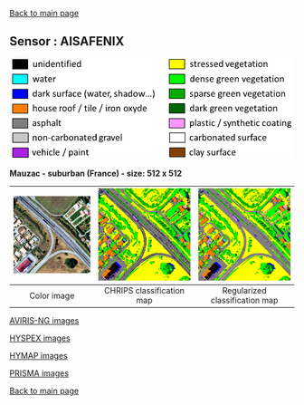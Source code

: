 [Back to main page](index.md)

## Sensor : AISAFENIX

<p align="center">
<img src="Complements/Legende_classif_ligne_v2.png" width="500" />
</p>

**Mauzac - suburban (France)  -  size: 512 x 512**

<img src="Images_COULEUR/AisaFENIX_subset_periurbain_55cm_00_IMAGE.png" width="270" /> | <img src="Images_CLASSIF/AisaFENIX_subset_periurbain_55cm_01_CLASSIF.png" width="270" /> | <img src="Images_REGUL/AisaFENIX_subset_periurbain_55cm_02_REGUL.png" width="270" />
:-: | :-: | :-:
Color image | CHRIPS classification map | Regularized classification map

[AVIRIS-NG images](visu_images_AVIRIS_NG.md)

[HYSPEX images](visu_images_HYSPEX.md)

[HYMAP images](visu_images_HYMAP.md)

[PRISMA images](visu_images_PRISMA.md)

[Back to main page](index.md)

